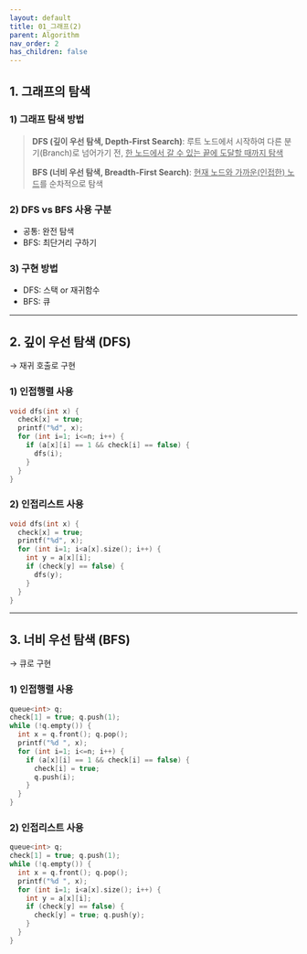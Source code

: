 ```yaml
---
layout: default
title: 01_그래프(2)
parent: Algorithm
nav_order: 2
has_children: false
---
```


## 1. 그래프의 탐색  

### 1) 그래프 탐색 방법  

> **DFS (깊이 우선 탐색, Depth-First Search)**: 루트 노드에서 시작하여 다른 분기(Branch)로 넘어가기 전, <u>한 노드에서 갈 수 있는 끝에 도달할 때까지 탐색</u>
>
> **BFS (너비 우선 탐색, Breadth-First Search)**: <u>현재 노드와 가까운(인접한) 노드</u>를 순차적으로 탐색


### 2) DFS vs BFS 사용 구분  
- 공통: 완전 탐색  
- BFS: 최단거리 구하기  


### 3) 구현 방법  
- DFS: 스택 or 재귀함수  
- BFS: 큐  

<hr/>

## 2. 깊이 우선 탐색 (DFS)  
→ 재귀 호출로 구현

### 1) 인접행렬 사용  

```c++
void dfs(int x) {
  check[x] = true;
  printf("%d", x);
  for (int i=1; i<=n; i++) {
    if (a[x][i] == 1 && check[i] == false) {
      dfs(i);
    }
  }
}
```

### 2) 인접리스트 사용

```c++
void dfs(int x) {
  check[x] = true;
  printf("%d", x);
  for (int i=1; i<a[x].size(); i++) {
    int y = a[x][i];
    if (check[y] == false) {
      dfs(y);
    }
  }
}
```

<hr/>

## 3. 너비 우선 탐색 (BFS)  
→ 큐로 구현

### 1) 인접행렬 사용  

```c++
queue<int> q;
check[1] = true; q.push(1);
while (!q.empty()) {
  int x = q.front(); q.pop();
  printf("%d ", x);
  for (int i=1; i<=n; i++) {
    if (a[x][i] == 1 && check[i] == false) {
      check[i] = true;
      q.push(i);
    }
  }
}
```

### 2) 인접리스트 사용

```c++
queue<int> q;
check[1] = true; q.push(1);
while (!q.empty()) {
  int x = q.front(); q.pop();
  printf("%d ", x);
  for (int i=1; i<a[x].size(); i++) {
    int y = a[x][i];
    if (check[y] == false) {
      check[y] = true; q.push(y);
    }
  }
}
```
